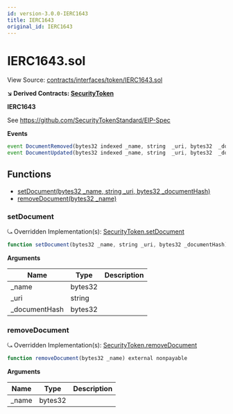 ```yaml
---
id: version-3.0.0-IERC1643
title: IERC1643
original_id: IERC1643
---
```


# IERC1643.sol

View Source: [contracts/interfaces/token/IERC1643.sol](../../contracts/interfaces/token/IERC1643.sol)

**↘ Derived Contracts: [SecurityToken](SecurityToken.md)**

**IERC1643**

See https://github.com/SecurityTokenStandard/EIP-Spec

**Events**

```js
event DocumentRemoved(bytes32 indexed _name, string  _uri, bytes32  _documentHash);
event DocumentUpdated(bytes32 indexed _name, string  _uri, bytes32  _documentHash);
```

## Functions

- [setDocument(bytes32 _name, string _uri, bytes32 _documentHash)](#setdocument)
- [removeDocument(bytes32 _name)](#removedocument)

### setDocument

⤿ Overridden Implementation(s): [SecurityToken.setDocument](SecurityToken.md#setdocument)

```js
function setDocument(bytes32 _name, string _uri, bytes32 _documentHash) external nonpayable
```

**Arguments**

| Name        | Type           | Description  |
| ------------- |------------- | -----|
| _name | bytes32 |  | 
| _uri | string |  | 
| _documentHash | bytes32 |  | 

### removeDocument

⤿ Overridden Implementation(s): [SecurityToken.removeDocument](SecurityToken.md#removedocument)

```js
function removeDocument(bytes32 _name) external nonpayable
```

**Arguments**

| Name        | Type           | Description  |
| ------------- |------------- | -----|
| _name | bytes32 |  | 

